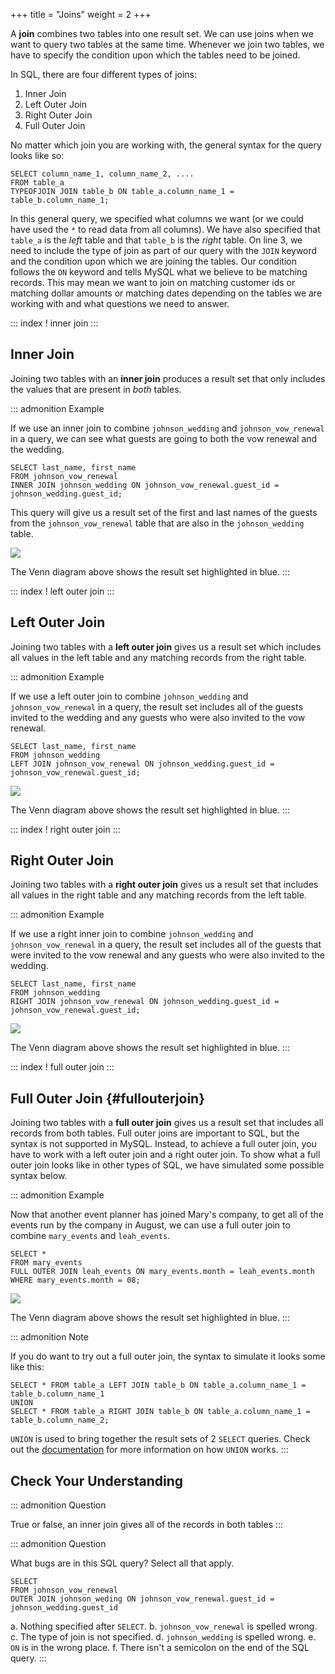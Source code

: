 +++
title = "Joins"
weight = 2
+++

A **join** combines two tables into one result set. We can use joins
when we want to query two tables at the same time. Whenever we join two
tables, we have to specify the condition upon which the tables need to
be joined.

In SQL, there are four different types of joins:

1.  Inner Join
2.  Left Outer Join
3.  Right Outer Join
4.  Full Outer Join

No matter which join you are working with, the general syntax for the
query looks like so:

``` {.mysql linenos=""}
SELECT column_name_1, column_name_2, ....
FROM table_a
TYPEOFJOIN JOIN table_b ON table_a.column_name_1 = table_b.column_name_1;
```

In this general query, we specified what columns we want (or we could
have used the `*` to read data from all columns). We have also specified
that `table_a` is the *left* table and that `table_b` is the *right*
table. On line 3, we need to include the type of join as part of our
query with the `JOIN` keyword and the condition upon which we are
joining the tables. Our condition follows the `ON` keyword and tells
MySQL what we believe to be matching records. This may mean we want to
join on matching customer ids or matching dollar amounts or matching
dates depending on the tables we are working with and what questions we
need to answer.

::: index
! inner join
:::

## Inner Join

Joining two tables with an **inner join** produces a result set that
only includes the values that are present in *both* tables.

::: admonition
Example

If we use an inner join to combine `johnson_wedding` and
`johnson_vow_renewal` in a query, we can see what guests are going to
both the vow renewal and the wedding.

``` mysql
SELECT last_name, first_name
FROM johnson_vow_renewal
INNER JOIN johnson_wedding ON johnson_vow_renewal.guest_id = johnson_wedding.guest_id;
```

This query will give us a result set of the first and last names of the
guests from the `johnson_vow_renewal` table that are also in the
`johnson_wedding` table.

![](figures/innerjoin.png)

The Venn diagram above shows the result set highlighted in blue.
:::

::: index
! left outer join
:::

## Left Outer Join

Joining two tables with a **left outer join** gives us a result set
which includes all values in the left table and any matching records
from the right table.

::: admonition
Example

If we use a left outer join to combine `johnson_wedding` and
`johnson_vow_renewal` in a query, the result set includes all of the
guests invited to the wedding and any guests who were also invited to
the vow renewal.

``` mysql
SELECT last_name, first_name
FROM johnson_wedding
LEFT JOIN johnson_vow_renewal ON johnson_wedding.guest_id = johnson_vow_renewal.guest_id;
```

![](figures/leftouterjoin.png)

The Venn diagram above shows the result set highlighted in blue.
:::

::: index
! right outer join
:::

## Right Outer Join

Joining two tables with a **right outer join** gives us a result set
that includes all values in the right table and any matching records
from the left table.

::: admonition
Example

If we use a right inner join to combine `johnson_wedding` and
`johnson_vow_renewal` in a query, the result set includes all of the
guests that were invited to the vow renewal and any guests who were also
invited to the wedding.

``` mysql
SELECT last_name, first_name
FROM johnson_wedding
RIGHT JOIN johnson_vow_renewal ON johnson_wedding.guest_id = johnson_vow_renewal.guest_id;
```

![](figures/rightouterjoin.png)

The Venn diagram above shows the result set highlighted in blue.
:::

::: index
! full outer join
:::

## Full Outer Join {#fullouterjoin}

Joining two tables with a **full outer join** gives us a result set that
includes all records from both tables. Full outer joins are important to
SQL, but the syntax is not supported in MySQL. Instead, to achieve a
full outer join, you have to work with a left outer join and a right
outer join. To show what a full outer join looks like in other types of
SQL, we have simulated some possible syntax below.

::: admonition
Example

Now that another event planner has joined Mary\'s company, to get all of
the events run by the company in August, we can use a full outer join to
combine `mary_events` and `leah_events`.

``` mysql
SELECT *
FROM mary_events
FULL OUTER JOIN leah_events ON mary_events.month = leah_events.month
WHERE mary_events.month = 08;
```

![](figures/fullouterjoin.png)

The Venn diagram above shows the result set highlighted in blue.
:::

::: admonition
Note

If you do want to try out a full outer join, the syntax to simulate it
looks some like this:

``` mysql
SELECT * FROM table_a LEFT JOIN table_b ON table_a.column_name_1 = table_b.column_name_1
UNION
SELECT * FROM table_a RIGHT JOIN table_b ON table_a.column_name_1 = table_b.column_name_2;
```

`UNION` is used to bring together the result sets of 2 `SELECT` queries.
Check out the
[documentation](https://dev.mysql.com/doc/refman/8.0/en/union.html) for
more information on how `UNION` works.
:::

## Check Your Understanding

::: admonition
Question

True or false, an inner join gives all of the records in both tables
:::

::: admonition
Question

What bugs are in this SQL query? Select all that apply.

``` mysql
SELECT
FROM johnson_vow_renewal
OUTER JOIN johnson_weding ON johnson_vow_renewal.guest_id = johnson_wedding.guest_id
```

a.  Nothing specified after `SELECT`.
b.  `johnson_vow_renewal` is spelled wrong.
c.  The type of join is not specified.
d.  `johnson_wedding` is spelled wrong.
e.  `ON` is in the wrong place.
f.  There isn\'t a semicolon on the end of the SQL query.
:::